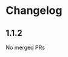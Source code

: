 # Changelog

<!-- <START NEW CHANGELOG ENTRY> -->

## 1.1.2

No merged PRs

<!-- <END NEW CHANGELOG ENTRY> -->
